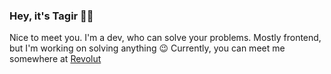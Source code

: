 
### Hey, it's Tagir 👨‍💻
Nice to meet you.
I'm a dev, who can solve your problems. Mostly frontend, but I'm working on solving anything :wink:
Currently, you can meet me somewhere at [Revolut](https://www.revolut.com/)


<!--
**Tagir-A/tagir-a** is a ✨ _special_ ✨ repository because its `README.md` (this file) appears on your GitHub profile.

Here are some ideas to get you started:

- 🔭 I’m currently working on ...
- 🌱 I’m currently learning ...
- 👯 I’m looking to collaborate on ...
- 🤔 I’m looking for help with ...
- 💬 Ask me about ...
- 📫 How to reach me: ...
- 😄 Pronouns: ..
- ⚡ Fun fact: ...
-->


